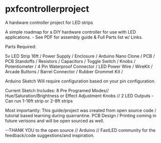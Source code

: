 # pxfcontrollerproject
A hardware controller project for LED strips

A simple roadmap for a DIY hardware controller for use with LED applications. - See PDF for assembly guide & Full Parts list w/ Links. 

Parts Required: 

5v LED Strip 16ft /
Power Supply / 
Enclosure / 
Arduino Nano Clone / 
PCB / 
PCB Standoffs / 
Resistors / 
Capacitors / 
Toggle Switch / 
Knobs / 
Potentiometer / 
4 Pin Waterproof Connector / 
LED Power Wire / 
WireKit / 
Arcade Buttons / 
Barrel Connector / 
Rubber Grommet Kit / 


Arduino Sketch Will require configuration based on your pin configuration. 

Current Sketch Includes: 
8 Pre Programed Modes//
Hue/Saturation/Brightness or Effect Adjustment Knobs //
2 LED Outputs - Can run 1-16ft strip or 2-8ft strips 



Most importantly: This guide/project was created from open source code / tutorial based learning during quarrantine. 
PCB Design / Printing coming in future verisons and will be open sourced as well. 

--THANK YOU to the open source // Arduino // FastLED community for the feedback/code suggestions/and inspiration. 
